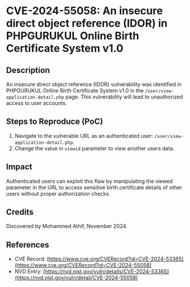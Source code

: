 # **CVE-2024-55058: An insecure direct object reference (IDOR) in PHPGURUKUL Online Birth Certificate System v1.0**

## **Description**

An insecure direct object reference (IDOR) vulnerability was identified in PHPGURUKUL Online Birth Certificate System v1.0 in the `/user/view-application-detail.php` page. This vulnerability will lead to unauthorized access to user accounts.

## **Steps to Reproduce (PoC)**

1. Navigate to the vulnerable URL as an authenticated user: `/user/view-application-detail.php`.
2. Change the value in `viewid` parameter to view another users data.

## **Impact**

Authenticated users can exploit this flaw by manipulating the viewed parameter in the URL to access sensitive birth certificate details of other users without proper authorization checks.

## **Credits**

Discovered by Mohammed Athif, November 2024.

## **References**

- CVE Record: [https://www.cve.org/CVERecord?id=CVE-2024-53365](https://www.cve.org/CVERecord?id=CVE-2024-55058)
- NVD Entry: [https://nvd.nist.gov/vuln/details/CVE-2024-53365](https://nvd.nist.gov/vuln/detail/CVE-2024-55058)
